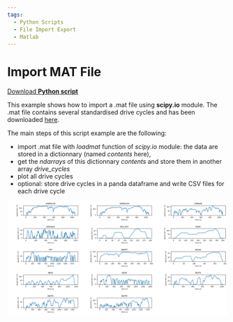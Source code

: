 ```yaml
---
tags:
  - Python Scripts
  - File Import Export
  - Matlab
---
```


# Import MAT File

[Download **Python script**](import_mat_file.py)

This example shows how to import a .mat file using **scipy.io** module. The .mat file contains several standardised drive cycles and has been downloaded [here](https://imee.pl/pub/drive-cycles).

The main steps of this script example are the following:

* import .mat file with *loadmat* function of *scipy.io* module: the data are stored in a dictionnary (named *contents* here),
* get the *ndarrays* of this dictionnary *contents* and store them in another array *drive_cycles*
* plot all drive cycles
* optional: store drive cycles in a panda dataframe and write CSV files for each drive cycle

![drive cycles](DriveCycles/all_drive_cycles.png)